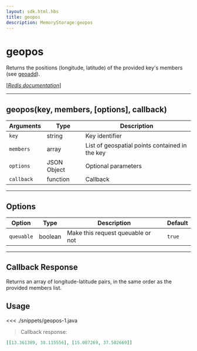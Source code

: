 ```yaml
---
layout: sdk.html.hbs
title: geopos
description: MemoryStorage:geopos
---
```


# geopos

Returns the positions (longitude, latitude) of the provided key's members (see [geoadd](/sdk/android/3/memory-storage/geoadd)).

[[_Redis documentation_]](https://redis.io/commands/geopos)

---

## geopos(key, members, [options], callback)

| Arguments  | Type        | Description                                    |
| ---------- | ----------- | ---------------------------------------------- |
| `key`      | string      | Key identifier                                 |
| `members`  | array       | List of geospatial points contained in the key |
| `options`  | JSON Object | Optional parameters                            |
| `callback` | function    | Callback                                       |

---

## Options

| Option     | Type    | Description                       | Default |
| ---------- | ------- | --------------------------------- | ------- |
| `queuable` | boolean | Make this request queuable or not | `true`  |

---

## Callback Response

Returns an array of longitude-latitude pairs, in the same order as the provided members list.

## Usage

<<< ./snippets/geopos-1.java

> Callback response:

```json
[[13.361389, 38.115556], [15.087269, 37.502669]]
```
